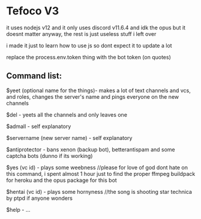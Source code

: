 # Tefoco V3

it uses nodejs v12 and it only uses discord v11.6.4 and idk the opus but it doesnt matter anyway, the rest is just useless stuff i left over

i made it just to learn how to use js so dont expect it to update a lot

replace the process.env.token thing with the bot token (on quotes)

## Command list:

$yeet (optional name for the things)- makes a lot of text channels and vcs, and roles, changes the server's name and pings everyone on the new channels

$del - yeets all the channels and only leaves one

$admall - self explanatory

$servername (new server name) - self explanatory

$antiprotector - bans xenon (backup bot), betterantispam and some captcha bots (dunno if its working)

$yes (vc id) - plays some weebness //please for love of god dont hate on this command, i spent almost 1 hour just to find the proper ffmpeg buildpack for heroku and the opus package for this bot

$hentai (vc id) - plays some hornyness //the song is shooting star technica by ptpd if anyone wonders

$help - ...
